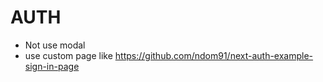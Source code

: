 # AUTH

-   Not use modal
-   use custom page like https://github.com/ndom91/next-auth-example-sign-in-page
